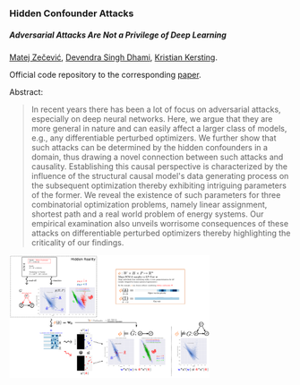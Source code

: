 ### Hidden Confounder Attacks

##### Adversarial Attacks Are Not a Privilege of Deep Learning

[Matej Zečević](https://ml-research.github.io/people/mzecevic/), [Devendra Singh Dhami](https://ml-research.github.io/people/ddhami/), [Kristian Kersting](https://ml-research.github.io/people/kkersting/index.html).

Official code repository to the corresponding [paper](https://arxiv.org/abs/2105.12697).

Abstract:

> In recent years there has been a lot of focus on adversarial attacks, especially on deep neural networks. Here, we argue that they are more general in nature and can easily affect a larger class of models, e.g., any differentiable perturbed optimizers. We further show that such attacks can be determined by the hidden confounders in a domain, thus drawing a novel connection between such attacks and causality. Establishing this causal perspective is characterized by the influence of the structural causal model's data generating process on the subsequent optimization thereby exhibiting intriguing parameters of the former. We reveal the existence of such parameters for three combinatorial optimization problems, namely linear assignment, shortest path and a real world problem of energy systems. Our empirical examination also unveils worrisome consequences of these attacks on differentiable perturbed optimizers thereby highlighting the criticality of our findings.

<img src="media/Figure-Optimizers-and-Confounders.png" alt="Overview-iVGAE-on-ASIA.png" style="zoom:35%;" />
